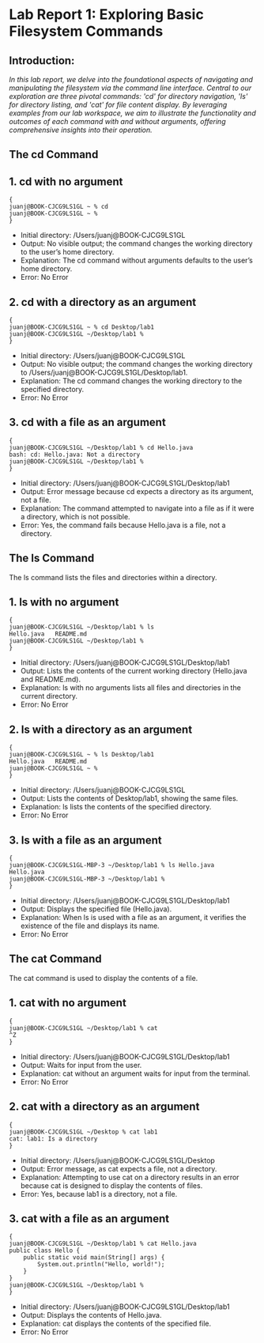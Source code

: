 # Lab Report 1: Exploring Basic Filesystem Commands
## Introduction:
*In this lab report, we delve into the foundational aspects of navigating and manipulating the filesystem via the command line interface. Central to our exploration are three pivotal commands: 'cd' for directory navigation, 'ls' for directory listing, and 'cat' for file content display. By leveraging examples from our lab workspace, we aim to illustrate the functionality and outcomes of each command with and without arguments, offering comprehensive insights into their operation.*
## The cd Command
## 1. cd with no argument
```
{
juanj@BOOK-CJCG9LS1GL ~ % cd
juanj@BOOK-CJCG9LS1GL ~ %
}
```
* Initial directory: /Users/juanj@BOOK-CJCG9LS1GL
* Output: No visible output; the command changes the working directory to the user’s home directory.
* Explanation: The cd command without arguments defaults to the user’s home directory.
* Error: No Error
## 2. cd with a directory as an argument
```
{
juanj@BOOK-CJCG9LS1GL ~ % cd Desktop/lab1
juanj@BOOK-CJCG9LS1GL ~/Desktop/lab1 % 
}
```
* Initial directory: /Users/juanj@BOOK-CJCG9LS1GL
* Output: No visible output; the command changes the working directory to /Users/juanj@BOOK-CJCG9LS1GL/Desktop/lab1.
* Explanation: The cd command changes the working directory to the specified directory.
* Error: No Error
## 3. cd with a file as an argument
```
{
juanj@BOOK-CJCG9LS1GL ~/Desktop/lab1 % cd Hello.java
bash: cd: Hello.java: Not a directory
juanj@BOOK-CJCG9LS1GL ~/Desktop/lab1 % 
}
```
* Initial directory: /Users/juanj@BOOK-CJCG9LS1GL/Desktop/lab1
* Output: Error message because cd expects a directory as its argument, not a file.
* Explanation: The command attempted to navigate into a file as if it were a directory, which is not possible.
* Error: Yes, the command fails because Hello.java is a file, not a directory.
## The ls Command
The ls command lists the files and directories within a directory.
## 1. ls with no argument
```
{
juanj@BOOK-CJCG9LS1GL ~/Desktop/lab1 % ls
Hello.java   README.md
juanj@BOOK-CJCG9LS1GL ~/Desktop/lab1 % 
}
```
* Initial directory: /Users/juanj@BOOK-CJCG9LS1GL/Desktop/lab1
* Output: Lists the contents of the current working directory (Hello.java and README.md).
* Explanation: ls with no arguments lists all files and directories in the current directory.
* Error: No Error
## 2. ls with a directory as an argument
```
{
juanj@BOOK-CJCG9LS1GL ~ % ls Desktop/lab1
Hello.java   README.md
juanj@BOOK-CJCG9LS1GL ~ % 
}
```
* Initial directory: /Users/juanj@BOOK-CJCG9LS1GL
* Output: Lists the contents of Desktop/lab1, showing the same files.
* Explanation: ls lists the contents of the specified directory.
* Error: No Error
## 3. ls with a file as an argument
```
{
juanj@BOOK-CJCG9LS1GL-MBP-3 ~/Desktop/lab1 % ls Hello.java
Hello.java
juanj@BOOK-CJCG9LS1GL-MBP-3 ~/Desktop/lab1 % 
}
```
* Initial directory: /Users/juanj@BOOK-CJCG9LS1GL/Desktop/lab1
* Output: Displays the specified file (Hello.java).
* Explanation: When ls is used with a file as an argument, it verifies the existence of the file and displays its name.
* Error: No Error
## The cat Command
The cat command is used to display the contents of a file.
## 1. cat with no argument
```
{
juanj@BOOK-CJCG9LS1GL ~/Desktop/lab1 % cat
^Z
}
```
* Initial directory: /Users/juanj@BOOK-CJCG9LS1GL/Desktop/lab1
* Output: Waits for input from the user.
* Explanation: cat without an argument waits for input from the terminal.
* Error: No Error
## 2. cat with a directory as an argument
```
{
juanj@BOOK-CJCG9LS1GL ~/Desktop % cat lab1
cat: lab1: Is a directory
}
```
* Initial directory: /Users/juanj@BOOK-CJCG9LS1GL/Desktop
* Output: Error message, as cat expects a file, not a directory.
* Explanation: Attempting to use cat on a directory results in an error because cat is designed to display the contents of files.
* Error: Yes, because lab1 is a directory, not a file.
## 3. cat with a file as an argument
```
{
juanj@BOOK-CJCG9LS1GL ~/Desktop/lab1 % cat Hello.java
public class Hello {
    public static void main(String[] args) {
        System.out.println("Hello, world!");
    }
}
juanj@BOOK-CJCG9LS1GL ~/Desktop/lab1 %
}
```
* Initial directory: /Users/juanj@BOOK-CJCG9LS1GL/Desktop/lab1
* Output: Displays the contents of Hello.java.
* Explanation: cat displays the contents of the specified file.
* Error: No Error

